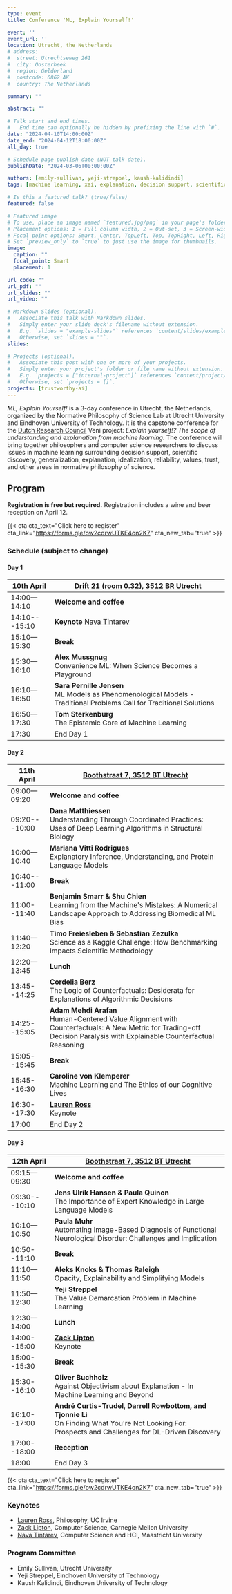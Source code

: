 ```yaml
---
type: event
title: Conference 'ML, Explain Yourself!'

event: ''
event_url: ''
location: Utrecht, the Netherlands
# address:
#  street: Utrechtseweg 261
#  city: Oosterbeek
#  region: Gelderland
#  postcode: 6862 AK
#  country: The Netherlands

summary: ""

abstract: ""

# Talk start and end times.
#   End time can optionally be hidden by prefixing the line with `#`.
date: "2024-04-10T14:00:00Z"
date_end: "2024-04-12T18:00:00Z"
all_day: true

# Schedule page publish date (NOT talk date).
publishDate: "2024-03-06T00:00:00Z"

authors: [emily-sullivan, yeji-streppel, kaush-kalidindi]
tags: [machine learning, xai, explanation, decision support, scientific discovery, generalization, explanation, idealization, reliability, values, trust, conference, event]

# Is this a featured talk? (true/false)
featured: false

# Featured image
# To use, place an image named `featured.jpg/png` in your page's folder.
# Placement options: 1 = Full column width, 2 = Out-set, 3 = Screen-width
# Focal point options: Smart, Center, TopLeft, Top, TopRight, Left, Right, BottomLeft, Bottom, BottomRight
# Set `preview_only` to `true` to just use the image for thumbnails.
image:
  caption: ""
  focal_point: Smart
  placement: 1

url_code: ""
url_pdf: ""
url_slides: ""
url_video: ""

# Markdown Slides (optional).
#   Associate this talk with Markdown slides.
#   Simply enter your slide deck's filename without extension.
#   E.g. `slides = "example-slides"` references `content/slides/example-slides.md`.
#   Otherwise, set `slides = ""`.
slides:

# Projects (optional).
#   Associate this post with one or more of your projects.
#   Simply enter your project's folder or file name without extension.
#   E.g. `projects = ["internal-project"]` references `content/project/deep-learning/index.md`.
#   Otherwise, set `projects = []`.
projects: [trustworthy-ai]
---
```


*ML, Explain Yourself!* is a 3-day conference in Utrecht, the Netherlands, organized by the Normative Philosophy of Science Lab at Utrecht University and Eindhoven University of Technology. It is the capstone conference for the [Dutch Research Council](https://www.nwo.nl/en) Veni project: *Explain yourself!? The scope of understanding and explanation from machine learning*. The conference will bring together philosophers and computer science researchers to discuss issues in machine learning surrounding decision support, scientific discovery, generalization, explanation, idealization, reliability, values, trust, and other areas in normative philosophy of science. 

## Program

**Registration is free but required.** Registration includes a wine and beer reception on April 12.

{{< cta cta_text="Click here to register" cta_link="https://forms.gle/ow2cdrwUTKE4on2K7" cta_new_tab="true" >}}

### Schedule (subject to change)

#### Day 1

|  10th April     | [Drift 21 (room 0.32), 3512 BR Utrecht](https://maps.app.goo.gl/taWieFA8iFtytMEa7) |
|-----------------------------|-------------------------------|
| 14:00—14:10      | **Welcome and coffee**           | 
| 14:10---15:10      | **Keynote** [Nava Tintarev](http://navatintarev.com)          | 
| 15:10—15:30      | **Break**           |
| 15:30—16:10      | **Alex Mussgnug** <br>  Convenience ML: When Science Becomes a Playground         |
| 16:10—16:50      | **Sara Pernille Jensen** <br> ML Models as Phenomenological Models - Traditional Problems Call for Traditional Solutions   |
| 16:50—17:30      |  **Tom Sterkenburg** <br> The Epistemic Core of Machine Learning           |
| 17:30 | End Day 1 |

#### Day 2

|  11th April    | [Boothstraat 7, 3512 BT Utrecht](https://maps.app.goo.gl/u2Lzt62RNXsHex4Y7) |
|-----------------------------|-------------------------------|
| 09:00—09:20      | **Welcome and coffee**           | 
| 09:20---10:00      |  **Dana Matthiessen** <br> Understanding Through Coordinated Practices: Uses of Deep Learning Algorithms in Structural Biology        | 
| 10:00—10:40      | **Mariana Vitti Rodrigues** <br> Explanatory Inference, Understanding, and Protein Language Models         |  
| 10:40---11:00    | **Break**   |
| 11:00--11:40 | **Benjamin Smarr & Shu Chien** <br>  Learning from the Machine's Mistakes: A Numerical Landscape Approach to Addressing Biomedical ML Bias | 
| 11:40—12:20      | **Timo Freiesleben & Sebastian Zezulka** <br> Science as a Kaggle Challenge: How Benchmarking Impacts Scientific Methodology   |
| 12:20—13:45      |  **Lunch**  |
| 13:45--14:25 | **Cordelia Berz** <br> The Logic of Counterfactuals: Desiderata for Explanations of Algorithmic Decisions |
| 14:25--15:05 | **Adam Mehdi Arafan** <br> Human-Centered Value Alignment with Counterfactuals: A New Metric for Trading-off Decision Paralysis with Explainable Counterfactual Reasoning |
| 15:05--15:45 | **Break** |
| 15:45--16:30 | **Caroline von Klemperer** <br> Machine Learning and The Ethics of our Cognitive Lives |
| 16:30--17:30 | **[Lauren Ross](https://sites.socsci.uci.edu/~rossl/)** <br> Keynote |
| 17:00 | End Day 2 |

#### Day 3

|  12th April     | [Boothstraat 7, 3512 BT Utrecht](https://maps.app.goo.gl/u2Lzt62RNXsHex4Y7) |
|-----------------------------|-------------------------------|
| 09:15—09:30      | **Welcome and coffee**           | 
| 09:30---10:10      | **Jens Ulrik Hansen & Paula Quinon** <br> The Importance of Expert Knowledge in Large Language Models | 
| 10:10—10:50      |  **Paula Muhr** <br> Automating Image-Based Diagnosis of Functional Neurological Disorder: Challenges and Implication  |
| 10:50--11:10 | **Break** |
| 11:10—11:50      | **Aleks Knoks & Thomas Raleigh** <br> Opacity, Explainability and Simplifying Models  |
| 11:50—12:30      | **Yeji Streppel** <br> The Value Demarcation Problem in Machine Learning   |
| 12:30—14:00      |  **Lunch**  |
| 14:00--15:00 | **[Zack Lipton](https://www.zacharylipton.com)** <br> Keynote |
| 15:00--15:30 | **Break** |
| 15:30--16:10 | **Oliver Buchholz** <br> Against Objectivism about Explanation - In Machine Learning and Beyond |
| 16:10--17:00 | **André Curtis-Trudel, Darrell Rowbottom, and Tjonnie Li** <br> On Finding What You're Not Looking For: Prospects and Challenges for DL-Driven Discovery |
| 17:00--18:00 | **Reception** | 
| 18:00 | End Day 3 |

{{< cta cta_text="Click here to register" cta_link="https://forms.gle/ow2cdrwUTKE4on2K7" cta_new_tab="true" >}}


### Keynotes

* [Lauren Ross](https://sites.socsci.uci.edu/~rossl/), Philosophy, UC Irvine
* [Zack Lipton](https://www.zacharylipton.com), Computer Science, Carnegie Mellon University
* [Nava Tintarev](http://navatintarev.com), Computer Science and HCI, Maastricht University


### Program Committee

- Emily Sullivan, Utrecht University
- Yeji Streppel, Eindhoven University of Technology
- Kaush Kalidindi, Eindhoven University of Technology





